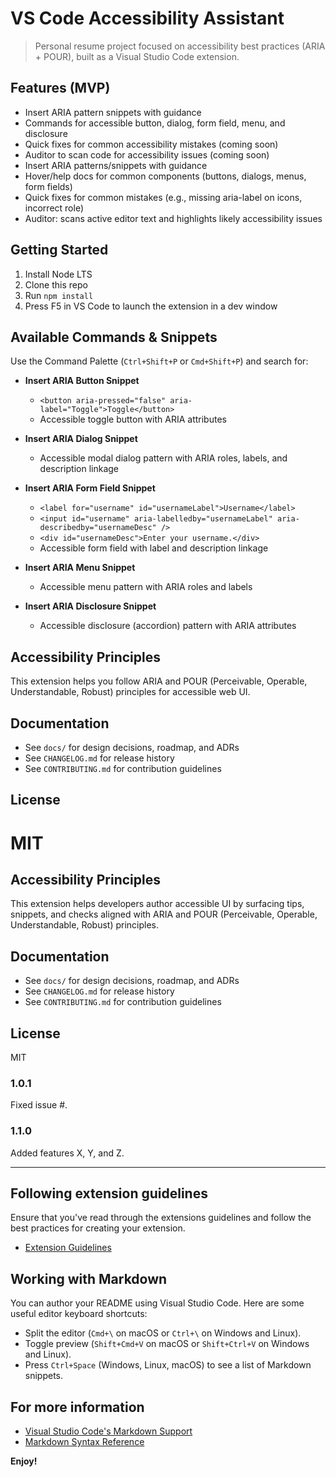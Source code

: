 # VS Code Accessibility Assistant

> Personal resume project focused on accessibility best practices (ARIA + POUR), built as a Visual Studio Code extension.

## Features (MVP)

- Insert ARIA pattern snippets with guidance
- Commands for accessible button, dialog, form field, menu, and disclosure
- Quick fixes for common accessibility mistakes (coming soon)
- Auditor to scan code for accessibility issues (coming soon)
- Insert ARIA patterns/snippets with guidance
- Hover/help docs for common components (buttons, dialogs, menus, form fields)
- Quick fixes for common mistakes (e.g., missing aria-label on icons, incorrect role)
- Auditor: scans active editor text and highlights likely accessibility issues

## Getting Started

1. Install Node LTS
2. Clone this repo
3. Run `npm install`
4. Press F5 in VS Code to launch the extension in a dev window

## Available Commands & Snippets

Use the Command Palette (`Ctrl+Shift+P` or `Cmd+Shift+P`) and search for:

- **Insert ARIA Button Snippet**
  - `<button aria-pressed="false" aria-label="Toggle">Toggle</button>`
  - Accessible toggle button with ARIA attributes

- **Insert ARIA Dialog Snippet**
  - Accessible modal dialog pattern with ARIA roles, labels, and description linkage

- **Insert ARIA Form Field Snippet**
  - `<label for="username" id="usernameLabel">Username</label>`
  - `<input id="username" aria-labelledby="usernameLabel" aria-describedby="usernameDesc" />`
  - `<div id="usernameDesc">Enter your username.</div>`
  - Accessible form field with label and description linkage

- **Insert ARIA Menu Snippet**
  - Accessible menu pattern with ARIA roles and labels

- **Insert ARIA Disclosure Snippet**
  - Accessible disclosure (accordion) pattern with ARIA attributes

## Accessibility Principles

This extension helps you follow ARIA and POUR (Perceivable, Operable, Understandable, Robust) principles for accessible web UI.

## Documentation

- See `docs/` for design decisions, roadmap, and ADRs
- See `CHANGELOG.md` for release history
- See `CONTRIBUTING.md` for contribution guidelines

## License

MIT
=======
## Accessibility Principles

This extension helps developers author accessible UI by surfacing tips, snippets, and checks aligned with ARIA and POUR (Perceivable, Operable, Understandable, Robust) principles.

## Documentation

- See `docs/` for design decisions, roadmap, and ADRs
- See `CHANGELOG.md` for release history
- See `CONTRIBUTING.md` for contribution guidelines

## License

MIT

### 1.0.1

Fixed issue #.

### 1.1.0

Added features X, Y, and Z.

---

## Following extension guidelines

Ensure that you've read through the extensions guidelines and follow the best practices for creating your extension.

- [Extension Guidelines](https://code.visualstudio.com/api/references/extension-guidelines)

## Working with Markdown

You can author your README using Visual Studio Code. Here are some useful editor keyboard shortcuts:
- Split the editor (`Cmd+\` on macOS or `Ctrl+\` on Windows and Linux).
- Toggle preview (`Shift+Cmd+V` on macOS or `Shift+Ctrl+V` on Windows and Linux).
- Press `Ctrl+Space` (Windows, Linux, macOS) to see a list of Markdown snippets.

## For more information

- [Visual Studio Code's Markdown Support](http://code.visualstudio.com/docs/languages/markdown)
- [Markdown Syntax Reference](https://help.github.com/articles/markdown-basics/)

**Enjoy!**
